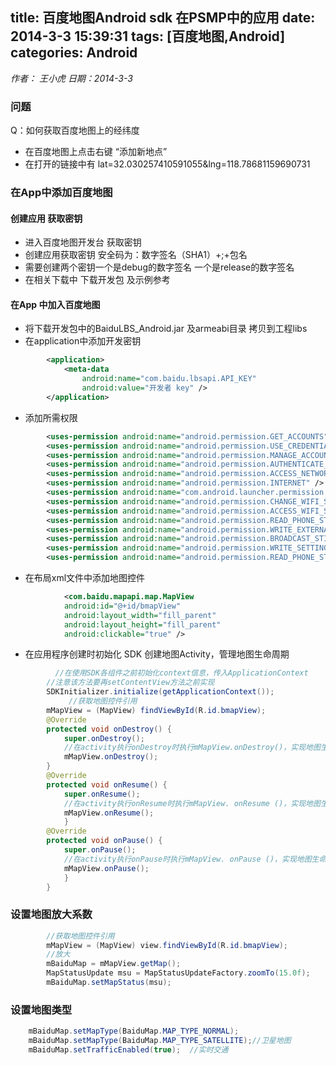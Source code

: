 title: 百度地图Android sdk 在PSMP中的应用
date: 2014-3-3 15:39:31
tags: [百度地图,Android]
categories: Android
---
*作者： 王小虎*
*日期：2014-3-3*

### 问题

Q：如何获取百度地图上的经纬度

- 在百度地图上点击右键 “添加新地点”
- 在打开的链接中有 lat=32.030257410591055&lng=118.78681159690731

### 在App中添加百度地图

#### 创建应用 获取密钥

  - 进入百度地图开发台 获取密钥
  - 创建应用获取密钥  安全码为：数字签名（SHA1）+;+包名
  - 需要创建两个密钥一个是debug的数字签名  一个是release的数字签名
  - 在相关下载中 下载开发包 及示例参考

#### 在App 中加入百度地图

  -  将下载开发包中的BaiduLBS_Android.jar 及armeabi目录 拷贝到工程libs
  -  在application中添加开发密钥
```xml
		<application>
		    <meta-data
		        android:name="com.baidu.lbsapi.API_KEY"
		        android:value="开发者 key" />
		</application>
```
  -  添加所需权限
```xml
	    <uses-permission android:name="android.permission.GET_ACCOUNTS" />
	    <uses-permission android:name="android.permission.USE_CREDENTIALS" />
	    <uses-permission android:name="android.permission.MANAGE_ACCOUNTS" />
	    <uses-permission android:name="android.permission.AUTHENTICATE_ACCOUNTS" />
	    <uses-permission android:name="android.permission.ACCESS_NETWORK_STATE" />
	    <uses-permission android:name="android.permission.INTERNET" />
	    <uses-permission android:name="com.android.launcher.permission.READ_SETTINGS" />
	    <uses-permission android:name="android.permission.CHANGE_WIFI_STATE" />
	    <uses-permission android:name="android.permission.ACCESS_WIFI_STATE" />
	    <uses-permission android:name="android.permission.READ_PHONE_STATE" />
	    <uses-permission android:name="android.permission.WRITE_EXTERNAL_STORAGE" />
	    <uses-permission android:name="android.permission.BROADCAST_STICKY" />
	    <uses-permission android:name="android.permission.WRITE_SETTINGS" />
	    <uses-permission android:name="android.permission.READ_PHONE_STATE" />
```
- 在布局xml文件中添加地图控件
```xml
	        <com.baidu.mapapi.map.MapView
            android:id="@+id/bmapView"
            android:layout_width="fill_parent"
            android:layout_height="fill_parent"
            android:clickable="true" />
```
- 在应用程序创建时初始化 SDK  创建地图Activity，管理地图生命周期
```java
          //在使用SDK各组件之前初始化context信息，传入ApplicationContext
        //注意该方法要再setContentView方法之前实现
        SDKInitializer.initialize(getApplicationContext());
             //获取地图控件引用
        mMapView = (MapView) findViewById(R.id.bmapView);
	    @Override
	    protected void onDestroy() {
	        super.onDestroy();
	        //在activity执行onDestroy时执行mMapView.onDestroy()，实现地图生命周期管理
	        mMapView.onDestroy();
	    }
	    @Override
	    protected void onResume() {
	        super.onResume();
	        //在activity执行onResume时执行mMapView. onResume ()，实现地图生命周期管理
	        mMapView.onResume();
	        }
	    @Override
	    protected void onPause() {
	        super.onPause();
	        //在activity执行onPause时执行mMapView. onPause ()，实现地图生命周期管理
	        mMapView.onPause();
	        }
	    }

```
### 设置地图放大系数
```java
		//获取地图控件引用
        mMapView = (MapView) view.findViewById(R.id.bmapView);
        //放大
        mBaiduMap = mMapView.getMap();
        MapStatusUpdate msu = MapStatusUpdateFactory.zoomTo(15.0f);
        mBaiduMap.setMapStatus(msu);
```
### 设置地图类型
```java
	mBaiduMap.setMapType(BaiduMap.MAP_TYPE_NORMAL);
	mBaiduMap.setMapType(BaiduMap.MAP_TYPE_SATELLITE);//卫星地图
	mBaiduMap.setTrafficEnabled(true);  //实时交通
```
